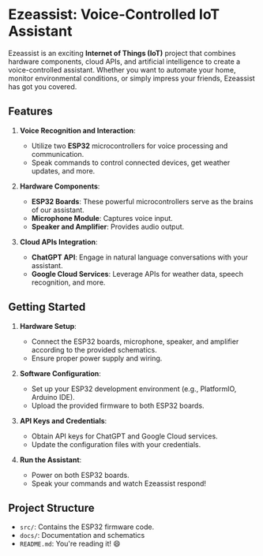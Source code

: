 # Ezeassist: Voice-Controlled IoT Assistant



Ezeassist is an exciting **Internet of Things (IoT)** project that combines hardware components, cloud APIs, and artificial intelligence to create a voice-controlled assistant. Whether you want to automate your home, monitor environmental conditions, or simply impress your friends, Ezeassist has got you covered.

## Features

1. **Voice Recognition and Interaction**:
   - Utilize two **ESP32** microcontrollers for voice processing and communication.
   - Speak commands to control connected devices, get weather updates, and more.

2. **Hardware Components**:
   - **ESP32 Boards**: These powerful microcontrollers serve as the brains of our assistant.
   - **Microphone Module**: Captures voice input.
   - **Speaker and Amplifier**: Provides audio output.

3. **Cloud APIs Integration**:
   - **ChatGPT API**: Engage in natural language conversations with your assistant.
   - **Google Cloud Services**: Leverage APIs for weather data, speech recognition, and more.

## Getting Started

1. **Hardware Setup**:
   - Connect the ESP32 boards, microphone, speaker, and amplifier according to the provided schematics.
   - Ensure proper power supply and wiring.

2. **Software Configuration**:
   - Set up your ESP32 development environment (e.g., PlatformIO, Arduino IDE).
   - Upload the provided firmware to both ESP32 boards.

3. **API Keys and Credentials**:
   - Obtain API keys for ChatGPT and Google Cloud services.
   - Update the configuration files with your credentials.

4. **Run the Assistant**:
   - Power on both ESP32 boards.
   - Speak your commands and watch Ezeassist respond!

## Project Structure

- `src/`: Contains the ESP32 firmware code.
- `docs/`: Documentation and schematics
- `README.md`: You're reading it! 😄

